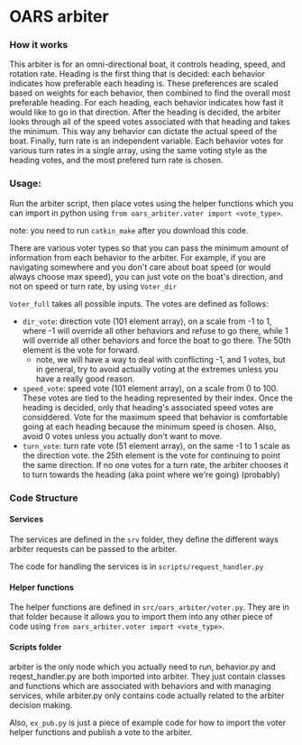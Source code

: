 # OARS arbiter

### How it works

This arbiter is for an omni-directional boat, it controls heading, speed, and rotation rate. Heading is the first thing that is decided: each behavior indicates how preferable each heading is. These preferences are scaled based on weights for each behavior, then combined to find the overall most preferable heading. For each heading, each behavior indicates how fast it would like to go in that direction. After the heading is decided, the arbiter looks through all of the speed votes associated with that heading and takes the minimum. This way any behavior can dictate the actual speed of the boat. Finally, turn rate is an independent variable. Each behavior votes for various turn rates in a single array, using the same voting style as the heading votes, and the most prefered turn rate is chosen.

### Usage:

Run the arbiter script, then place votes using the helper functions which you can import in python using `from oars_arbiter.voter import <vote_type>`.

note: you need to run `catkin_make` after you download this code.

There are various voter types so that you can pass the minimum amount of information from each behavior to the arbiter. For example, if you are navigating somewhere and you don't care about boat speed (or would always choose max speed), you can just vote on the boat's direction, and not on speed or turn rate, by using `Voter_dir`

`Voter_full` takes all possible inputs. The votes are defined as follows:

- `dir_vote`: direction vote (101 element array), on a scale from -1 to 1, where -1 will override all other behaviors and refuse to go there, while 1 will override all other behaviors and force the boat to go there. The 50th element is the vote for forward.
  - note, we will have a way to deal with conflicting -1, and 1 votes, but in general, try to avoid actually voting at the extremes unless you have a really good reason.
- `speed_vote`: speed vote (101 element array), on a scale from 0 to 100. These votes are tied to the heading represented by their index. Once the heading is decided, only that heading's associated speed votes are considdered. Vote for the maximum speed that behavior is comfortable going at each heading because the minimum speed is chosen. Also, avoid 0 votes unless you actually don't want to move.
- `turn_vote`: turn rate vote (51 element array), on the same -1 to 1 scale as the direction vote. the 25th element is the vote for continuing to point the same direction. If no one votes for a turn rate, the arbiter chooses it to turn towards the heading (aka point where we're going) (probably)

### Code Structure
#### Services
The services are defined in the `srv` folder, they define the different ways arbiter requests can be passed to the arbiter.

The code for handling the services is in `scripts/request_handler.py`

#### Helper functions
The helper functions are defined in `src/oars_arbiter/voter.py`. They are in that folder because it allows you to import them into any other piece of code using `from oars_arbiter.voter import <vote_type>`.

#### Scripts folder
arbiter is the only node which you actually need to run, behavior.py and reqest_handler.py are both imported into arbiter. They just contain classes and functions which are associated with behaviors and with managing services, while arbiter.py only contains code actually related to the arbiter decision making.

Also, `ex_pub.py` is just a piece of example code for how to import the voter helper functions and publish a vote to the arbiter.
